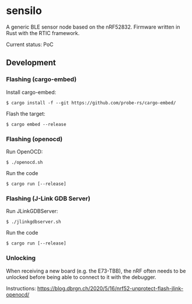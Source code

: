 # sensilo

A generic BLE sensor node based on the nRF52832. Firmware written in Rust with the RTIC framework.

Current status: PoC

## Development

### Flashing (cargo-embed)

Install cargo-embed:

    $ cargo install -f --git https://github.com/probe-rs/cargo-embed/

Flash the target:

    $ cargo embed --release

### Flashing (openocd)

Run OpenOCD:

    $ ./openocd.sh

Run the code

    $ cargo run [--release]

### Flashing (J-Link GDB Server)

Run JLinkGDBServer:

    $ ./jlinkgdbserver.sh

Run the code

    $ cargo run [--release]

### Unlocking

When receiving a new board (e.g. the E73-TBB), the nRF often needs to be
unlocked before being able to connect to it with the debugger.

Instructions: https://blog.dbrgn.ch/2020/5/16/nrf52-unprotect-flash-jlink-openocd/
